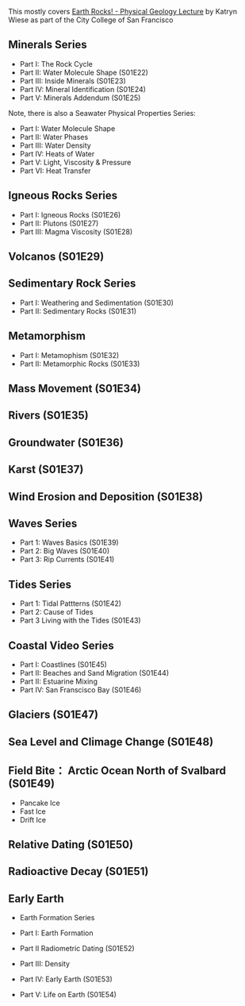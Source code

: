 This mostly covers [Earth Rocks! - Physical Geology Lecture](https://www.youtube.com/playlist?list=PLrhG2NtyHAZuPW5HP3cyenGGTUqUhumeQ) by Katryn Wiese as part of the City College of San Francisco

## Minerals Series

- Part I: The Rock Cycle
- Part II: Water Molecule Shape (S01E22)
- Part III: Inside Minerals (S01E23)
- Part IV: Mineral Identification (S01E24)
- Part V: Minerals Addendum (S01E25)

Note, there is also a Seawater Physical Properties Series:

- Part I: Water Molecule Shape
- Part II: Water Phases
- Part III: Water Density
- Part IV: Heats of Water
- Part V: Light, Viscosity & Pressure
- Part VI: Heat Transfer

## Igneous Rocks Series

- Part I: Igneous Rocks (S01E26)
- Part II: Plutons (S01E27)
- Part III: Magma Viscosity (S01E28)

## Volcanos (S01E29)

## Sedimentary Rock Series

- Part I: Weathering and Sedimentation (S01E30)
- Part II: Sedimentary Rocks (S01E31)

## Metamorphism

- Part I: Metamophism (S01E32)
- Part II: Metamorphic Rocks (S01E33)

## Mass Movement (S01E34)

## Rivers (S01E35)

## Groundwater (S01E36)

## Karst (S01E37)

## Wind Erosion and Deposition (S01E38)

## Waves Series

 - Part 1: Waves Basics (S01E39)
 - Part 2: Big Waves (S01E40)
 - Part 3: Rip Currents (S01E41)

## Tides Series

 - Part 1: Tidal Pattterns (S01E42)
 - Part 2: Cause of Tides
 - Part 3 Living with the Tides (S01E43)

## Coastal Video Series

 - Part I: Coastlines (S01E45)
 - Part II: Beaches and Sand Migration (S01E44)
 - Part II: Estuarine Mixing
 - Part IV: San Franscisco Bay (S01E46)

## Glaciers (S01E47)

## Sea Level and Climage Change (S01E48)

## Field Bite： Arctic Ocean North of Svalbard (S01E49)

- Pancake Ice
- Fast Ice
- Drift Ice

## Relative Dating (S01E50)

## Radioactive Decay (S01E51)

## Early Earth

- Earth Formation Series

 - Part I: Earth Formation
 - Part II Radiometric Dating (S01E52)
 - Part III: Density
 - Part IV: Early Earth (S01E53)
 - Part V: Life on Earth (S01E54)
